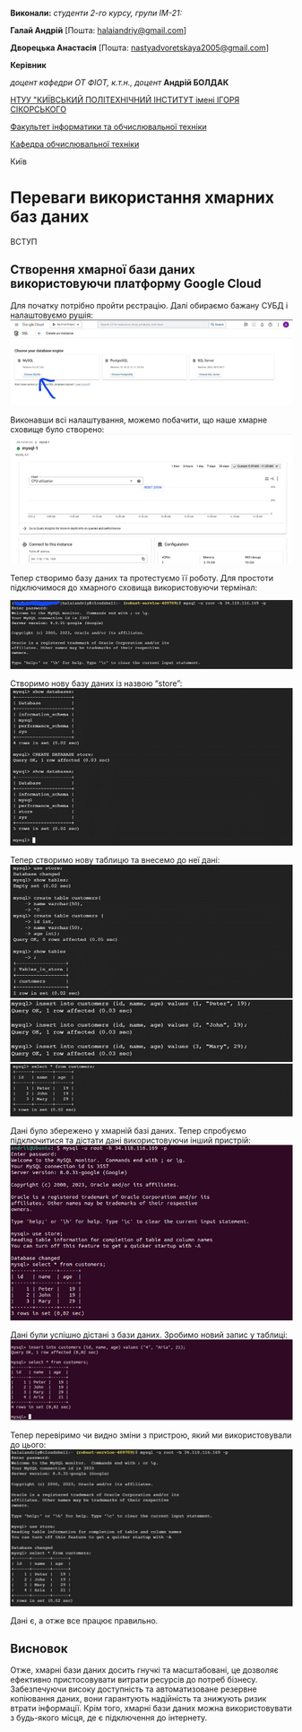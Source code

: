 **Виконали:** 
*студенти 2-го курсу, групи ІМ-21:* 

<span padding-right:5em></span> **Галай Андрій** [Пошта: halaiandriy@gmail.com]

<span padding-right:5em></span> **Дворецька Анастасія** [Пошта: nastyadvoretskaya2005@gmail.com]

**Керівник**

*доцент кафедри ОТ ФІОТ, к.т.н., доцент*<span padding-right:5em></span> **Андрій БОЛДАК** 

[НТУУ "КИЇВСЬКИЙ ПОЛІТЕХНІЧНИЙ ІНСТИТУТ імені ІГОРЯ СІКОРСЬКОГО](https://kpi.ua/)

[Факультет інформатики та обчислювальної техніки](https://fiot.kpi.ua/)

[Кафедра обчислювальної техніки](https://comsys.kpi.ua/)

Київ

# Переваги використання хмарних баз даних

ВСТУП

## Створення хмарної бази даних використовуючи платформу Google Cloud

Для початку потрібно пройти рєстрацію. Далі обираємо бажану СУБД і налаштовуємо рушія:
![СУБД](./src/images/photo_2023-12-30_15-45-16.png)

Виконавши всі налаштування, можемо побачити, що наше хмарне сховище було створено:
![Cloud storage](./src/images/photo_2023-12-30_15-52-20.png)

Тепер створимо базу даних та протестуємо її роботу. Для простоти підключимося до хмарного сховища використовуючи термінал:

![Connecting to storage](./src/images/photo_2023-12-30_15-45-08.png)

Створимо нову базу даних із назвою “store”:
![Creating a db](./src/images/photo_2023-12-30_15-45-09.png)

Тепер створимо нову таблицю та внесемо до неї дані:
![Creating a table](./src/images/photo_2023-12-30_15-45-10.png)
![Filling table](./src/images/photo_2023-12-30_15-45-11.png)
![Select query](./src/images/photo_2023-12-30_15-45-12.png)

Дані було збережено у хмарній базі даних.
Тепер спробуємо підключитися та дістати дані використовуючи інший пристрій:
![Testing](./src/images/photo_2023-12-30_16-04-21.png)

Дані були успішно дістані з бази даних. Зробимо новий запис у таблиці:
![Creating a new query](./src/images/photo_2023-12-30_16-25-08.jpg)

Тепер перевіримо чи видно зміни з пристрою, який ми використовували до цього:
![Testing changes](./src/images/photo_2023-12-30_16-25-12.jpg)

Дані є, а отже все працює правильно.

## Висновок

Отже, хмарні бази даних досить гнучкі та масштабовані, це дозволяє ефективно пристосовувати витрати ресурсів до потреб бізнесу. Забезпечуючи високу доступність та автоматизоване резервне копіювання даних, вони гарантують надійність та знижують ризик втрати інформації. Крім того, хмарні бази даних можна використовувати з будь-якого місця, де є підключення до інтернету.
